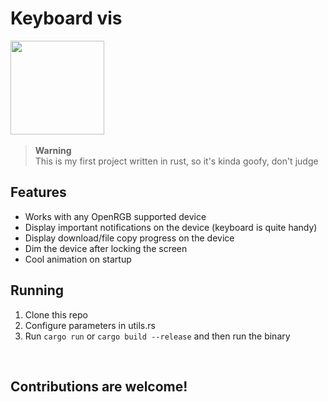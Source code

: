 <h1 id="title">Keyboard vis</h1>

<img src="https://github.com/dgudim/keyboard_vis/assets/34401005/a0877013-1818-4fc3-84de-aaa7857e5824" height=150 id="icon"></img>
<img src="https://github.com/dgudim/keyboard_vis/assets/34401005/7dc8f223-8a7c-41b9-bb4c-5a31c96b02c7" height=0 id="thumb"></img>

> **Warning** <br>
> This is my first project written in rust, so it's kinda goofy, don't judge

## Features
- Works with any OpenRGB supported device
- Display important notifications on the device (keyboard is quite handy)
- Display download/file copy progress on the device
- Dim the device after locking the screen
- Cool animation on startup

## Running 

1. Clone this repo
2. Configure parameters in utils.rs
3. Run `cargo run` or `cargo build --release` and then run the binary

<br>

## Contributions are welcome!


